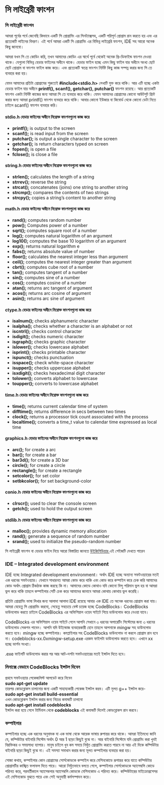 # সি লাইব্রেরী ফাংশন

### সি লাইব্রেরী ফাংশন

আমরা পূর্বের পর্বে জেনেছি কিভাবে একটি সি প্রোগ্রামিং এর সিনট্যাক্সসহ, একটি পরিপূর্ন প্রোগ্রাম রান করতে হয় এবং এর প্রত্যেকটি লাইনের বিবরণ। এই পর্বে আমরা একটি সি প্রোগ্রামিং এর বিভিন্ন লাইব্রেরি ফাংশন, IDE সহ আরো অনেক কিছু জানবো।

আমরা যখন সি তে কোডিং করি, তখন আমাদের কোডিং এর স্বার্থে পূর্বে থেকেই অনেক প্রি-ডিফাইন্ড ফাংশন দেওয়া থাকে। যেগুলো বিভিন্ন হেডার ফাইলের অধীনে থাকে। হেডার ফাইল হচ্ছে এমন কিছু ফাইল যার অধীনে অংখ্য ছোট ছোট প্রোগ্রাম বা ফাংশন ফাইল কাজ করে। এবং প্রত্যেকটি স্বতন্ত্র ফাংশন নির্দিষ্ট কিছু কাজ সম্পন্ন করার জন্য সি তে ব্যবহার করা হয়।

যেমন আমাদের প্রতিটা প্রোগ্রামের শুরুতেই **\#include&lt;stdio.h&gt;** লেখাটি যুক্ত করে থাকি। আর এটি হচ্ছে একটা হেডার ফাইল যার অধীনে **printf\(\), scanf\(\), getchar\(\), putchar\(\)** ফাংশন রয়েছে। আর প্রত্যেকটি ফাংশন একটা নির্দিষ্ট কাজের জন্য আমরা সি তে ব্যবহার করে থাকি। যেমন আমাদের প্রোগ্রামের কোনো আউটপুট প্রিন্ট করার জন্য আমরা printf\(\) ফাংশন ব্যবহার করে থাকি। আবার কোনো ইউজার বা কিবোর্ড থেকে কোনো ডেটা নিতে চাইলে scanf\(\) ফাংশন ব্যবহার করি।

#### **stdio.h** হেডার ফাইলের অধীনে নিম্নোক্ত ফাংশনগুলো কাজ করে

* **printf\(\);** is output to the screen
* **scanf\(\);** is read input from the screen
* **putchar\(\);** is output a single character to the screen
* **getchar\(\);** is return characters typed on screen
* **fopen\(\);** is open a file
* **fclose\(\);** is close a file

#### **string.h** হেডার ফাইলের অধীনে নিম্নোক্ত ফাংশনগুলো কাজ করে

* **strlen\(\);** calculates the length of a string
* **strrev\(\);** reverse the string
* **strcat\(\);** concatenates \(joins\) one string to another string
* **strcmp\(\);** compares the contents of two strings
* **strcpy\(\);** copies a string’s content to another string

#### **math.h** হেডার ফাইলের অধীনে নিম্নোক্ত ফাংশনগুলো কাজ করে

* **rand\(\);** computes random number
* **pow\(\);** Computes power of a number
* **sqrt\(\);** computes square root of a number
* **log\(\);** computes natural logarithm of an argument
* **log10\(\);** computes the base 10 logarithm of an argument
* **exp\(\);** returns natural logarithm e
* **fabs\(\);** returns absolute value of number
* **floor\(\);** calculates the nearest integer less than argument
* **ceil\(\);** computes the nearest integer greater than argument
* **cbrt\(\);** computes cube root of a number
* **tan\(\);** computes tangent of a number
* **sin\(\);** computes sine of a number
* **cos\(\);** computes cosine of a number
* **atan\(\);** returns arc tangent of argument
* **acos\(\);** returns arc cosine of argument
* **asin\(\);** returns arc sine of argument

#### **ctype.h** হেডার ফাইলের অধীনে নিম্নোক্ত ফাংশনগুলো কাজ করে

* **isalnum\(\);** checks alphanumeric character
* **isalpha\(\);** checks whether a character is an alphabet or not
* **iscntrl\(\);** checks control character
* **isdigit\(\);** checks numeric character
* **isgraph\(\);** checks graphic character
* **islower\(\);** checks lowercase alphabet
* **isprint\(\);** checks printable character
* **ispunct\(\);** checks punctuation
* **isspace\(\);** check white-space character
* **isupper\(\);** checks uppercase alphabet
* **isxdigit\(\);** checks hexadecimal digit character
* **tolower\(\);** converts alphabet to lowercase
* **toupper\(\);** converts to lowercase alphabet

#### **time.h** হেডার ফাইলের অধীনে নিম্নোক্ত ফাংশনগুলো কাজ করে

* **time\(\);** returns current calendar time of system
* **difftime\(\);** returns difference in secs between two times
* **clock\(\);** returns a processor tick count associated with the process
* **localtime\(\);** converts a time\_t value to calendar time expressed as local time

#### **graphics.h** হেডার ফাইলের অধীনে নিম্নোক্ত ফাংশনগুলো কাজ করে

* **arc\(\);** for create a arc
* **bar\(\);** for create a bar
* **bar3d\(\);** for create a 3D bar
* **circle\(\);** for create a circle
* **rectangle\(\);** for create a rectangle
* **setcolor\(\);** for set color
* **setbkcolor\(\);** for set background-color

#### **conio.h** হেডার ফাইলের অধীনে নিম্নোক্ত ফাংশনগুলো কাজ করে

* **clrscr\(\);** used to clear the console screen
* **getch\(\);** used to hold the output screen

#### **stdlib.h** হেডার ফাইলের অধীনে নিম্নোক্ত ফাংশনগুলো কাজ করে

* **malloc\(\);** provides dynamic memory allocation
* **rand\(\);** generate a sequence of random number
* **srand\(\);** used to initialize the pseudo-random number

সি লাইব্রেরী ফাংশন বা হেডার ফাইল নিয়ে আরো বিস্তারিত জানতে [উইকিপিডিয়ার ](https://en.wikipedia.org/wiki/C_standard_library)এই পেইজটি দেখতে পারেন

### **IDE – Integrated development environment**

IDE হচ্ছে Integrated development environment। অর্থাৎ IDE হচ্ছে অন্যান্য সফটওয়্যারের মতই এক ধরনের সফটওয়্যার। যেখানে সাধারনত আমরা কোড করে থাকি এবং কোড করে কম্পাইল করে চেক করি আমাদের কোড অর্থাৎ প্রোগ্রাম ঠিকঠাক কাজ করছে কি না। আমাদের কোডে কোথাও যদি কোনো বিন্দু পরিমান ভুল হয় বা আমরা ভুল করে থাকি তাহলে কম্পাইলার সেটি চেক করে আমাদের জানাবে আমরা কোথায় কোথায় ভুল করেছি।

প্রতিটা প্রোগ্রামিং ভাষা লিখার জন্য আলাদা আলাদা IDE রয়েছে আবার এক IDE তে অনেক ধরনের প্রোগ্রাম করা যায়। আমরা যেহেতু সি প্রোগ্রামিং করবো, সেহেতু সবচেয়ে বেস্ট চয়েজ হচ্ছে CodeBlocks। CodeBlocks ডাউনলোড করতে চাইলে CodeBlocks এর অফিশিয়াল ওয়েব সাইটে গিয়ে ডাউনলোড করে নেওয়া যাবে।

CodeBlocks এর অফিশিয়াল ওয়েব সাইটে গেলে আপনি সেখানে ৩ ধরনের অপারেটিং সিস্টেমের জন্য ৩ ধরনের ডাউনলোড সেকশন পাবেন। আপনি যদি উইন্ডোজ ব্যবহারকারী হোন তাহলে আপনাকে mingw সহ ডাউনলোড করতে হবে। mingw হচ্ছে কম্পাইলার। কমপ্লাইলার সহ CodeBlocks ডাউনলোড না করলে প্রোগ্রাম রান হবে না। codeblocks-xx.0xmingw-setup.exe এরকম ফাইলটা ডাউনলোড করতে হবে। এখানে xx হচ্ছে ভার্শন সংখ্যা।

.exe ফাইলটি ডাউনলোড করার পর আর আট-দশটা সফটওয়্যারের মতই ইন্সটল দিতে হবে।

### লিনাক্সে যেভাবে **CodeBlocks** ইন্সটল দিবেন

প্রথমে সফটওয়্যার পেকেজলিস্ট আপডেট করে নিবেন  
‍**sudo apt-get update**  
তারপর কোডব্লোকস চালানোর জন্য একটি সাহায্যকারী পেকেজ ইন্সটল করব। এটি মুলত g++ ইন্সটল করে-  
**sudo apt-get install build-essential**  
এখন কোডব্লোকস ইন্সটল করার জন্য নিচের কমান্ডটি চালাবো  
**sudo apt-get install codeblocks**  
ইন্সটল করা হয়ে গেলে টার্মিনাল থেকে **codeblocks** এই কমান্ডটি দিলেই কোডব্লোকস রান করবে।

### **কম্পাইলার**

কম্পাইলার হচ্ছে এক ধরনের অনুবাদক যা এক ভাষা থেকে আরেক ভাষায় রুপান্তর করে থাকে। আমরা ইতিমধ্যে জানি যে, কম্পিউটার বাইনারি সিস্টেম অর্থাৎ 0 আর 1 ছাড়া কিছুই বুঝে না। আর বাইনারি সিস্টেমে যদি প্রোগ্রামিং করা খুবই বিরক্তিকর ও সময়সাধ্য ব্যাপার। মানুষ চাইলে খুব কম সময়ে নিখুঁত প্রোগ্রামিং করতে পারবে না আর এই দিকে কম্পিউটার বাইনারি ছাড়া কিছুই বুঝে না। এই সমস্যা সমাধান করার জন্য মূলত কম্পাইলার ব্যবহার করা হয়।

সোজা কথায়, কম্পাইলার কোন প্রোগ্রামের সোর্সকোডকে কম্পাইল করে মেশিনকোডে রূপান্তর করে যাতে কম্পিউটার প্রোগ্রামটির কাঙ্খিত ফলাফল দিতে পারে। আরো নিখুঁতভাবে বলতে গেলে, কম্পাইলার সোর্সকোডকে অ্যাসেম্বলি কোডে পরিনত করে, পরবর্তীকালে অ্যাসেম্বলার অ্যাসেম্বলি কোডকে মেশিনকোড এ পরিনত করে। কম্পিউটারের মাইক্রোপ্রসেসর এই মেশিনকোড বুঝতে পারে এবং সেই অনুযায়ী কর্মসম্পাদন করে।

